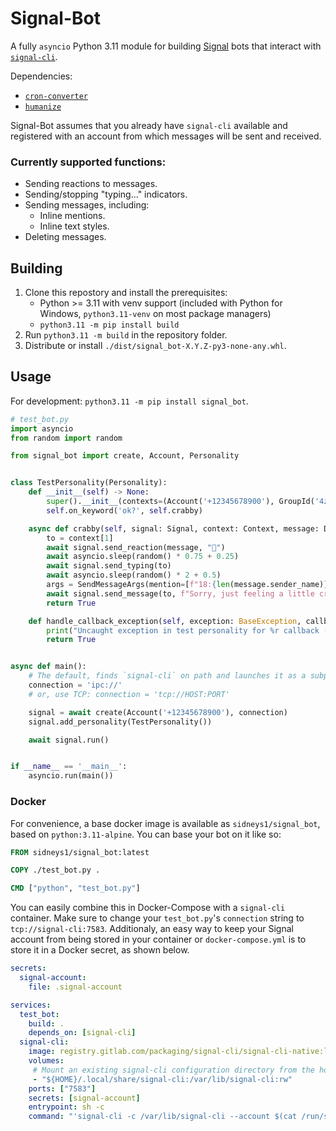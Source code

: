 # Signal-Bot

A fully `asyncio` Python 3.11 module for building [Signal][signal-org] bots that interact with [`signal-cli`][signal-cli].

Dependencies:
 - [`cron-converter`][cron-converter]
 - [`humanize`](humanize)

Signal-Bot assumes that you already have `signal-cli` available and registered with an account from which messages will
be sent and received.

### Currently supported functions:
* Sending reactions to messages.
* Sending/stopping "typing..." indicators.
* Sending messages, including:
    * Inline mentions.
    * Inline text styles.
* Deleting messages.

## Building

1. Clone this repostory and install the prerequisites:
   * Python >= 3.11 with venv support (included with Python for Windows, `python3.11-venv` on most package managers)
   * `python3.11 -m pip install build`
2. Run `python3.11 -m build` in the repository folder.
3. Distribute or install `./dist/signal_bot-X.Y.Z-py3-none-any.whl`.

## Usage

For development: `python3.11 -m pip install signal_bot`.

```py
# test_bot.py
import asyncio
from random import random

from signal_bot import create, Account, Personality


class TestPersonality(Personality):
    def __init__(self) -> None:
        super().__init__(contexts=(Account('+12345678900'), GroupId('4zzZXsS2dXB+kF5Jj9Rvst78wZcFCvfo46iw9I9VcCA=')))
        self.on_keyword('ok?', self.crabby)

    async def crabby(self, signal: Signal, context: Context, message: DataMessage) -> bool:
        to = context[1]
        await signal.send_reaction(message, "🦀")
        await asyncio.sleep(random() * 0.75 + 0.25)
        await signal.send_typing(to)
        await asyncio.sleep(random() * 2 + 0.5)
        args = SendMessageArgs(mention=[f"18:{len(message.sender_name)}:{message.sender}"])
        await signal.send_message(to, f"Sorry, just feeling a little crabby, {message.sender_name}.", args=args)
        return True

    def handle_callback_exception(self, exception: BaseException, callback: AnyCb) -> bool:
        print("Uncaught exception in test personality for %r callback (%r)", callback[0], callback[1:])
        return True


async def main():
    # The default, finds `signal-cli` on path and launches it as a subprocess
    connection = 'ipc://'
    # or, use TCP: connection = 'tcp://HOST:PORT'

    signal = await create(Account('+12345678900'), connection)
    signal.add_personality(TestPersonality())

    await signal.run()


if __name__ == '__main__':
    asyncio.run(main())
```

### Docker

For convenience, a base docker image is available as `sidneys1/signal_bot`, based on `python:3.11-alpine`.
You can base your bot on it like so:

```Dockerfile
FROM sidneys1/signal_bot:latest

COPY ./test_bot.py .

CMD ["python", "test_bot.py"]
```

You can easily combine this in Docker-Compose with a `signal-cli` container.
Make sure to change your `test_bot.py`'s `connection` string to `tcp://signal-cli:7583`.
Additionaly, an easy way to keep your Signal account from being stored in your container or `docker-compose.yml` is to
store it in a Docker secret, as shown below.

```yml
secrets:
  signal-account:
    file: .signal-account

services:
  test_bot:
    build: .
    depends_on: [signal-cli]
  signal-cli:
    image: registry.gitlab.com/packaging/signal-cli/signal-cli-native:latest
    volumes:
     # Mount an existing signal-cli configuration directory from the host.
     - "${HOME}/.local/share/signal-cli:/var/lib/signal-cli:rw"
    ports: ["7583"]
    secrets: [signal-account]
    entrypoint: sh -c
    command: "'signal-cli -c /var/lib/signal-cli --account $(cat /run/secrets/signal-account) daemon --receive-mode on-connection --no-receive-stdout --send-read-receipts --tcp 0.0.0.0:7583'"
```

<!-- Link definitions -->
[signal-org]: https://www.signal.org/
[signal-cli]: https://github.com/AsamK/signal-cli
[cron-converter]: https://github.com/Sonic0/cron-converter
[humanize]: https://github.com/python-humanize/humanize